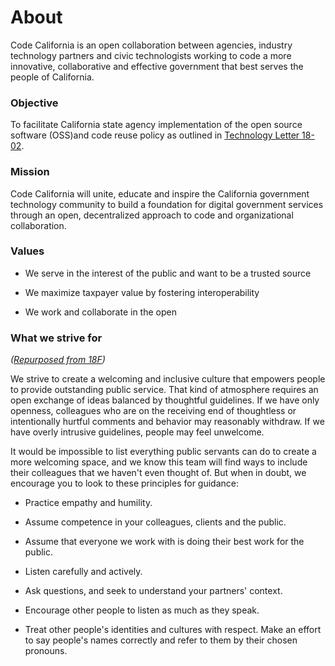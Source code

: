 # About

Code California is an open collaboration between agencies, industry technology partners and civic technologists working to code a more innovative, collaborative and effective government that best serves the people of California.

### Objective

To facilitate California state agency implementation of the open source software (OSS)and code reuse policy as outlined in [Technology Letter 18-02](https://docs.google.com/document/d/1hXYzV_KW49epVuj9EuUGP1hNNARRMf_yVi1Uz5XX_oI/edit#heading=h.urh5wmrr4rhi).

### Mission

Code California will unite, educate and inspire the California government technology community to build a foundation for digital government services through an open, decentralized approach to code and organizational collaboration.

### Values

* We serve in the interest of the public and want to be a trusted source

* We maximize taxpayer value by fostering interoperability

* We work and collaborate in the open

### What we strive for

*([Repurposed from 18F](https://18f.gsa.gov/code-of-conduct/#what-we-strive-for))*

We strive to create a welcoming and inclusive culture that empowers people to provide outstanding public service. That kind of atmosphere requires an open exchange of ideas balanced by thoughtful guidelines. If we have only openness, colleagues who are on the receiving end of thoughtless or intentionally hurtful comments and behavior may reasonably withdraw. If we have overly intrusive guidelines, people may feel unwelcome.

It would be impossible to list everything public servants can do to create a more welcoming space, and we know this team will find ways to include their colleagues that we haven't even thought of. But when in doubt, we encourage you to look to these principles for guidance:

* Practice empathy and humility.

* Assume competence in your colleagues, clients and the public.

* Assume that everyone we work with is doing their best work for the public.

* Listen carefully and actively.

* Ask questions, and seek to understand your partners' context.

* Encourage other people to listen as much as they speak.

* Treat other people's identities and cultures with respect. Make an effort to say people's names correctly and refer to them by their chosen pronouns.
